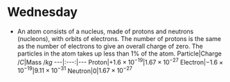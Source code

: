 # Wednesday

- An atom consists of a nucleus, made of protons and neutrons (nucleons), with orbits of electrons. The number of protons is the same as the number of electrons to give an overall charge of zero. The   particles in the atom takes up less than 1% of the atom. 
Particle|Charge $/C$|Mass $/kg$
---|:---:|---
Proton|$+1.6\times10^{-19}$|$1.67\times10^{-27}$
Electron|$-1.6\times10^{-19}$|$9.11\times10^{-31}$
Neutron|0|$1.67\times10^{-27}$
